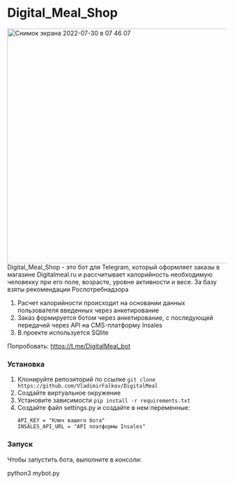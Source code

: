# Digital_Meal_Shop
<img width="538" alt="Снимок экрана 2022-07-30 в 07 46 07" src="https://user-images.githubusercontent.com/64154057/181873518-b03032af-304c-49fc-934b-d228193c6c9a.png">
Digital_Meal_Shop - это бот для Telegram, который оформляет заказы в магазине Digitalmeal.ru и рассчитывает калорийность необходимую человекку при его поле, возрасте, уровне активности и весе. За базу взяты рекомендации Роспотребнадзора


1. Расчет калорийности происходит на основании данных пользователя введенных через анкетирование
2. Заказ формируется ботом через анкетирование, с последующей передачей через API на CMS-платформу Insales
3. В проекте используется  SQlite

Попробовать: https://t.me/DigitalMeal_bot 

### Установка

1. Клонируйте репозиторий по ссылке 
`git clone https://github.com/VladimirFalkov/DigitalMeal`
2. Cоздайте виртуальное окружение
3. Установите зависимости `pip install -r requirements.txt`
4. Создайте файл settings.py и создайте в нем переменные:
    ```
    API_KEY = "Ключ вашего бота"
    INSALES_API_URL = "API платформы Insales"
    ```

### Запуск

Чтобы запустить бота, выполните в консоли:

python3 mybot.py
